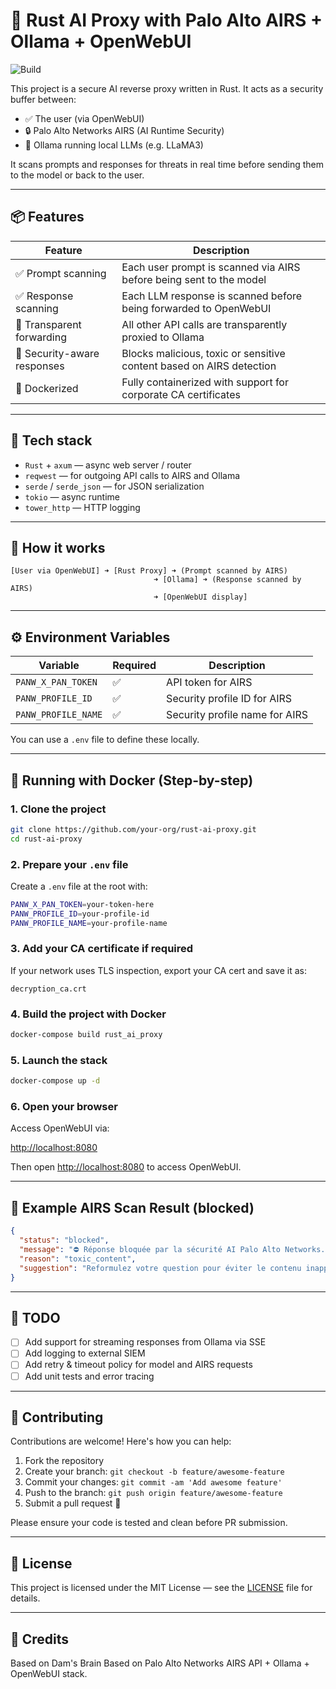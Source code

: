 # 🧠 Rust AI Proxy with Palo Alto AIRS + Ollama + OpenWebUI

![Build](https://img.shields.io/badge/build-passing-brightgreen)

This project is a secure AI reverse proxy written in Rust. It acts as a security buffer between:

* ✅ The user (via OpenWebUI)
* 🔒 Palo Alto Networks AIRS (AI Runtime Security)
* 🧠 Ollama running local LLMs (e.g. LLaMA3)

It scans prompts and responses for threats in real time before sending them to the model or back to the user.

---

## 📦 Features

| Feature                     | Description                                                          |
| --------------------------- | -------------------------------------------------------------------- |
| ✅ Prompt scanning           | Each user prompt is scanned via AIRS before being sent to the model  |
| ✅ Response scanning         | Each LLM response is scanned before being forwarded to OpenWebUI     |
| 🔁 Transparent forwarding   | All other API calls are transparently proxied to Ollama              |
| 🔐 Security-aware responses | Blocks malicious, toxic or sensitive content based on AIRS detection |
| 🐳 Dockerized               | Fully containerized with support for corporate CA certificates       |

---

## 🧰 Tech stack

* `Rust` + `axum` — async web server / router
* `reqwest` — for outgoing API calls to AIRS and Ollama
* `serde` / `serde_json` — for JSON serialization
* `tokio` — async runtime
* `tower_http` — HTTP logging

---

## 🚀 How it works

```text
[User via OpenWebUI] ➜ [Rust Proxy] ➜ (Prompt scanned by AIRS)
                                ➜ [Ollama] ➜ (Response scanned by AIRS)
                                ➜ [OpenWebUI display]
```

---

## ⚙️ Environment Variables

| Variable            | Required | Description                    |
| ------------------- | -------- | ------------------------------ |
| `PANW_X_PAN_TOKEN`  | ✅        | API token for AIRS             |
| `PANW_PROFILE_ID`   | ✅        | Security profile ID for AIRS   |
| `PANW_PROFILE_NAME` | ✅        | Security profile name for AIRS |

You can use a `.env` file to define these locally.

---

## 🐳 Running with Docker (Step-by-step)

### 1. Clone the project

```bash
git clone https://github.com/your-org/rust-ai-proxy.git
cd rust-ai-proxy
```

### 2. Prepare your `.env` file

Create a `.env` file at the root with:

```bash
PANW_X_PAN_TOKEN=your-token-here
PANW_PROFILE_ID=your-profile-id
PANW_PROFILE_NAME=your-profile-name
```

### 3. Add your CA certificate if required

If your network uses TLS inspection, export your CA cert and save it as:

```
decryption_ca.crt
```

### 4. Build the project with Docker

```bash
docker-compose build rust_ai_proxy
```

### 5. Launch the stack

```bash
docker-compose up -d
```

### 6. Open your browser

Access OpenWebUI via:

[http://localhost:8080](http://localhost:8080)

Then open [http://localhost:8080](http://localhost:8080) to access OpenWebUI.

---

## 🔐 Example AIRS Scan Result (blocked)

```json
{
  "status": "blocked",
  "message": "⛔ Réponse bloquée par la sécurité AI Palo Alto Networks.",
  "reason": "toxic_content",
  "suggestion": "Reformulez votre question pour éviter le contenu inapproprié."
}
```

---

## 📣 TODO

* [ ] Add support for streaming responses from Ollama via SSE
* [ ] Add logging to external SIEM
* [ ] Add retry & timeout policy for model and AIRS requests
* [ ] Add unit tests and error tracing

---

## 🤝 Contributing

Contributions are welcome! Here's how you can help:

1. Fork the repository
2. Create your branch: `git checkout -b feature/awesome-feature`
3. Commit your changes: `git commit -am 'Add awesome feature'`
4. Push to the branch: `git push origin feature/awesome-feature`
5. Submit a pull request 🙏

Please ensure your code is tested and clean before PR submission.

---

## 📄 License

This project is licensed under the MIT License — see the [LICENSE](LICENSE) file for details.

---

## 🤝 Credits
Based on Dam's Brain
Based on Palo Alto Networks AIRS API + Ollama + OpenWebUI stack.
